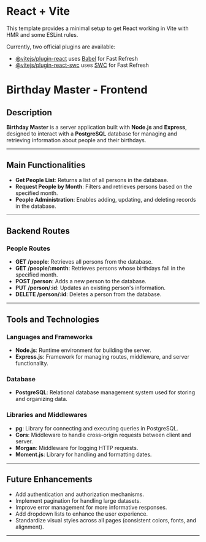 # React + Vite

This template provides a minimal setup to get React working in Vite with HMR and some ESLint rules.

Currently, two official plugins are available:

- [@vitejs/plugin-react](https://github.com/vitejs/vite-plugin-react/blob/main/packages/plugin-react/README.md) uses [Babel](https://babeljs.io/) for Fast Refresh
- [@vitejs/plugin-react-swc](https://github.com/vitejs/vite-plugin-react-swc) uses [SWC](https://swc.rs/) for Fast Refresh

# Birthday Master - Frontend

## Description

**Birthday Master** is a server application built with **Node.js** and **Express**, designed to interact with a **PostgreSQL** database for managing and retrieving information about people and their birthdays.

---

## Main Functionalities

- **Get People List**: Returns a list of all persons in the database.
- **Request People by Month**: Filters and retrieves persons based on the specified month.
- **People Administration**: Enables adding, updating, and deleting records in the database.

---

## Backend Routes

### People Routes
- **GET /people**: Retrieves all persons from the database.
- **GET /people/:month**: Retrieves persons whose birthdays fall in the specified month.
- **POST /person**: Adds a new person to the database.
- **PUT /person/:id**: Updates an existing person's information.
- **DELETE /person/:id**: Deletes a person from the database.

---

## Tools and Technologies

### Languages and Frameworks
- **Node.js**: Runtime environment for building the server.
- **Express.js**: Framework for managing routes, middleware, and server functionality.

### Database
- **PostgreSQL**: Relational database management system used for storing and organizing data.

### Libraries and Middlewares
- **pg**: Library for connecting and executing queries in PostgreSQL.
- **Cors**: Middleware to handle cross-origin requests between client and server.
- **Morgan**: Middleware for logging HTTP requests.
- **Moment.js**: Library for handling and formatting dates.

---

## Future Enhancements

- Add authentication and authorization mechanisms.
- Implement pagination for handling large datasets.
- Improve error management for more informative responses.
- Add dropdown lists to enhance the user experience.
- Standardize visual styles across all pages (consistent colors, fonts, and alignment).

---